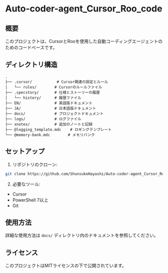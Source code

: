 # Auto-coder-agent_Cursor_Roo_code

## 概要
このプロジェクトは、CursorとRooを使用した自動コーディングエージェントのためのコードベースです。

## ディレクトリ構造
```
.
├── .cursor/           # Cursor関連の設定とルール
│   └── rules/        # Cursorのルールファイル
├── .specstory/       # 仕様とストーリーの履歴
│   └── history/      # 履歴ファイル
├── EN/               # 英語版ドキュメント
├── JA/               # 日本語版ドキュメント
├── docs/             # プロジェクトドキュメント
├── logs/             # ログファイル
├── xnotes/           # 追加のノートと記録
├── @logging_template.mdc    # ロギングテンプレート
└── @memory-bank.mdc        # メモリバンク
```

## セットアップ
1. リポジトリのクローン:
```bash
git clone https://github.com/ShunsukeHayashi/Auto-coder-agent_Cursor_Roo_code.git
```

2. 必要なツール:
- Cursor
- PowerShell 7以上
- Git

## 使用方法
詳細な使用方法は `docs/` ディレクトリ内のドキュメントを参照してください。

## ライセンス
このプロジェクトはMITライセンスの下で公開されています。
